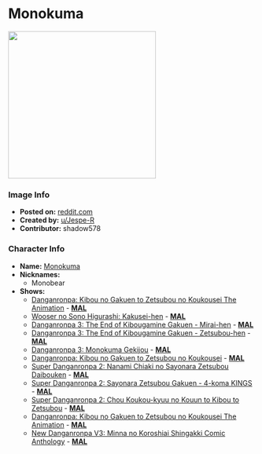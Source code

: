 # Monokuma

<img src="https://raw.githubusercontent.com/shadow578/Project-Padoru/master/Padoru/U_Jespe-R/danganronpa-monokuma-jesper.png" height="300">

### Image Info
* **Posted on:**     [reddit.com](https://www.reddit.com/r/Padoru/comments/elurad/daily_padoru_8_monokuma_danganronpa/)
* **Created by:**    [u/Jespe-R](https://github.com/shadow578/Project-Padoru/blob/master/table-of-contents/creators/uJespeR.md)
* **Contributor:**   shadow578

### Character Info
* **Name:**   [Monokuma](https://myanimelist.net/character/73235)
* **Nicknames:**
  * Monobear
* **Shows:**
  * [Danganronpa: Kibou no Gakuen to Zetsubou no Koukousei The Animation](https://github.com/shadow578/Project-Padoru/blob/master/table-of-contents/shows/DanganronpaKibounoGakuentoZetsubounoKoukouseiTheAnimation.md) - [__MAL__](https://myanimelist.net/anime/16592/Danganronpa__Kibou_no_Gakuen_to_Zetsubou_no_Koukousei_The_Animation)
  * [Wooser no Sono Higurashi: Kakusei-hen](https://github.com/shadow578/Project-Padoru/blob/master/table-of-contents/shows/WoosernoSonoHigurashiKakuseihen.md) - [__MAL__](https://myanimelist.net/anime/20267/Wooser_no_Sono_Higurashi__Kakusei-hen)
  * [Danganronpa 3: The End of Kibougamine Gakuen - Mirai-hen](https://github.com/shadow578/Project-Padoru/blob/master/table-of-contents/shows/Danganronpa3TheEndofKibougamineGakuenMiraihen.md) - [__MAL__](https://myanimelist.net/anime/32189/Danganronpa_3__The_End_of_Kibougamine_Gakuen_-_Mirai-hen)
  * [Danganronpa 3: The End of Kibougamine Gakuen - Zetsubou-hen](https://github.com/shadow578/Project-Padoru/blob/master/table-of-contents/shows/Danganronpa3TheEndofKibougamineGakuenZetsubouhen.md) - [__MAL__](https://myanimelist.net/anime/33028/Danganronpa_3__The_End_of_Kibougamine_Gakuen_-_Zetsubou-hen)
  * [Danganronpa 3: Monokuma Gekijou](https://github.com/shadow578/Project-Padoru/blob/master/table-of-contents/shows/Danganronpa3MonokumaGekijou.md) - [__MAL__](https://myanimelist.net/anime/37103/Danganronpa_3__Monokuma_Gekijou)
  * [Danganronpa: Kibou no Gakuen to Zetsubou no Koukousei](https://github.com/shadow578/Project-Padoru/blob/master/table-of-contents/shows/DanganronpaKibounoGakuentoZetsubounoKoukousei.md) - [__MAL__](https://myanimelist.net/manga/37917/Danganronpa__Kibou_no_Gakuen_to_Zetsubou_no_Koukousei)
  * [Super Danganronpa 2: Nanami Chiaki no Sayonara Zetsubou Daibouken](https://github.com/shadow578/Project-Padoru/blob/master/table-of-contents/shows/SuperDanganronpa2NanamiChiakinoSayonaraZetsubouDaibouken.md) - [__MAL__](https://myanimelist.net/manga/44229/Super_Danganronpa_2__Nanami_Chiaki_no_Sayonara_Zetsubou_Daibouken)
  * [Super Danganronpa 2: Sayonara Zetsubou Gakuen - 4-koma KINGS](https://github.com/shadow578/Project-Padoru/blob/master/table-of-contents/shows/SuperDanganronpa2SayonaraZetsubouGakuen4komaKINGS.md) - [__MAL__](https://myanimelist.net/manga/44243/Super_Danganronpa_2__Sayonara_Zetsubou_Gakuen_-_4-koma_KINGS)
  * [Super Danganronpa 2: Chou Koukou-kyuu no Kouun to Kibou to Zetsubou](https://github.com/shadow578/Project-Padoru/blob/master/table-of-contents/shows/SuperDanganronpa2ChouKoukoukyuunoKouuntoKiboutoZetsubou.md) - [__MAL__](https://myanimelist.net/manga/48441/Super_Danganronpa_2__Chou_Koukou-kyuu_no_Kouun_to_Kibou_to_Zetsubou)
  * [Danganronpa: Kibou no Gakuen to Zetsubou no Koukousei The Animation](https://github.com/shadow578/Project-Padoru/blob/master/table-of-contents/shows/DanganronpaKibounoGakuentoZetsubounoKoukouseiTheAnimation.md) - [__MAL__](https://myanimelist.net/manga/61735/Danganronpa__Kibou_no_Gakuen_to_Zetsubou_no_Koukousei_The_Animation)
  * [New Danganronpa V3: Minna no Koroshiai Shingakki Comic Anthology](https://github.com/shadow578/Project-Padoru/blob/master/table-of-contents/shows/NewDanganronpaV3MinnanoKoroshiaiShingakkiComicAnthology.md) - [__MAL__](https://myanimelist.net/manga/108026/New_Danganronpa_V3__Minna_no_Koroshiai_Shingakki_Comic_Anthology)


